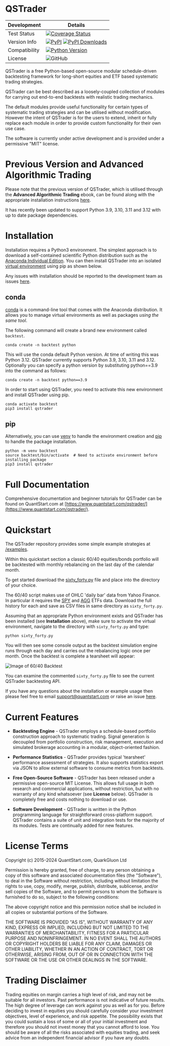 # QSTrader

| Development   | Details       |
| ------------- | ------------- |
| Test Status   | [![Coverage Status](https://img.shields.io/coveralls/github/mhallsmoore/qstrader?style=flat-square&label=Coverage)](https://coveralls.io/github/mhallsmoore/qstrader?branch=master) |
| Version Info  | [![PyPI](https://img.shields.io/pypi/v/qstrader?style=flat-square&label=PyPI&color=blue)](https://pypi.org/project/qstrader) [![PyPI Downloads](https://img.shields.io/pypi/dm/qstrader?style=flat-square&label=PyPI%20Downloads)](https://pypi.org/project/qstrader) |
| Compatibility | [![Python Version](https://img.shields.io/pypi/pyversions/qstrader?style=flat-square&label=Python%20Versions)](https://pypi.org/project/qstrader) |
| License       | ![GitHub](https://img.shields.io/github/license/mhallsmoore/qstrader?style=flat-square&label=License) |

QSTrader is a free Python-based open-source modular schedule-driven backtesting framework for long-short equities and ETF based systematic trading strategies.

QSTrader can be best described as a loosely-coupled collection of modules for carrying out end-to-end backtests with realistic trading mechanics.

The default modules provide useful functionality for certain types of systematic trading strategies and can be utilised without modification. However the intent of QSTrader is for the users to extend, inherit or fully replace each module in order to provide custom functionality for their own use case.

The software is currently under active development and is provided under a permissive "MIT" license.

# Previous Version and Advanced Algorithmic Trading

Please note that the previous version of QSTrader, which is utilised through the **Advanced Algorithmic Trading** ebook, can be found along with the appropriate installation instructions [here](https://github.com/mhallsmoore/qstrader/tree/advanced-algorithmic-trading).

It has recently been updated to support Python 3.9, 3.10, 3.11 and 3.12 with up to date package dependencies.

# Installation

Installation requires a Python3 environment. The simplest approach is to download a self-contained scientific Python distribution such as the [Anaconda Individual Edition](https://www.anaconda.com/products/individual#Downloads). You can then install QSTrader into an isolated [virtual environment](https://docs.python.org/3/tutorial/venv.html#virtual-environments-and-packages) using pip as shown below.

Any issues with installation should be reported to the development team as issues [here](https://github.com/mhallsmoore/qstrader/issues).

## conda

[conda](https://docs.conda.io/projects/conda/en/latest/) is a command-line tool that comes with the Anaconda distribution. It allows you to manage virtual environments as well as packages _using the same tool_.

The following command will create a brand new environment called `backtest`.

```
conda create -n backtest python
```
This will use the conda default Python version. At time of writing this was Python 3.12. QSTrader currently supports Python 3.9, 3.10, 3.11 and 3.12. Optionally you can specify a python version by substituting python==3.9 into the command as follows:

```
conda create -n backtest python==3.9
```

In order to start using QSTrader, you need to activate this new environment and install QSTrader using pip.

```
conda activate backtest
pip3 install qstrader
```

## pip

Alternatively, you can use [venv](https://docs.python.org/3/tutorial/venv.html#creating-virtual-environments) to handle the environment creation and [pip](https://docs.python.org/3/tutorial/venv.html#managing-packages-with-pip) to handle the package installation.

```
python -m venv backtest
source backtest/bin/activate  # Need to activate environment before installing package
pip3 install qstrader
```

# Full Documentation

Comprehensive documentation and beginner tutorials for QSTrader can be found on QuantStart.com at [https://www.quantstart.com/qstrader/](https://www.quantstart.com/qstrader/).

# Quickstart

The QSTrader repository provides some simple example strategies at [/examples](https://github.com/mhallsmoore/qstrader/tree/master/examples).

Within this quickstart section a classic 60/40 equities/bonds portfolio will be backtested with monthly rebalancing on the last day of the calendar month.

To get started download the [sixty_forty.py](https://github.com/mhallsmoore/qstrader/blob/master/examples/sixty_forty.py) file and place into the directory of your choice.

The 60/40 script makes use of OHLC 'daily bar' data from Yahoo Finance. In particular it requires the [SPY](https://finance.yahoo.com/quote/SPY/history?p=SPY) and [AGG](https://finance.yahoo.com/quote/AGG/history?p=AGG) ETFs data. Download the full history for each and save as CSV files in same directory as ``sixty_forty.py``.

Assuming that an appropriate Python environment exists and QSTrader has been installed (see **Installation** above), make sure to activate the virtual environment, navigate to the directory with ``sixty_forty.py`` and type:

```
python sixty_forty.py
```

You will then see some console output as the backtest simulation engine runs through each day and carries out the rebalancing logic once per month. Once the backtest is complete a tearsheet will appear:

![Image of 60/40 Backtest](https://quantstartmedia.s3.amazonaws.com/images/qstrader_sixty_forty_backtest.png)

You can examine the commented ``sixty_forty.py`` file to see the current QSTrader backtesting API.

If you have any questions about the installation or example usage then please feel free to email [support@quantstart.com](mailto:support@quantstart.com) or raise an issue [here](https://github.com/mhallsmoore/qstrader/issues).

# Current Features

* **Backtesting Engine** - QSTrader employs a schedule-based portfolio construction approach to systematic trading. Signal generation is decoupled from portfolio construction, risk management, execution and simulated brokerage accounting in a modular, object-oriented fashion.

* **Performance Statistics** - QSTrader provides typical 'tearsheet' performance assessment of strategies. It also supports statistics export via JSON to allow external software to consume metrics from backtests.

* **Free Open-Source Software** - QSTrader has been released under a permissive open-source MIT License. This allows full usage in both research and commercial applications, without restriction, but with no warranty of any kind whatsoever (see **License** below). QSTrader is completely free and costs nothing to download or use.

* **Software Development** - QSTrader is written in the Python programming language for straightforward cross-platform support. QSTrader contains a suite of unit and integration tests for the majority of its modules. Tests are continually added for new features.

# License Terms

Copyright (c) 2015-2024 QuantStart.com, QuarkGluon Ltd

Permission is hereby granted, free of charge, to any person obtaining a copy of this software and associated documentation files (the "Software"), to deal in the Software without restriction, including without limitation the rights to use, copy, modify, merge, publish, distribute, sublicense, and/or sell copies of the Software, and to permit persons to whom the Software is furnished to do so, subject to the following conditions:

The above copyright notice and this permission notice shall be included in all copies or substantial portions of the Software.

THE SOFTWARE IS PROVIDED "AS IS", WITHOUT WARRANTY OF ANY KIND, EXPRESS OR IMPLIED, INCLUDING BUT NOT LIMITED TO THE WARRANTIES OF MERCHANTABILITY, FITNESS FOR A PARTICULAR PURPOSE AND NONINFRINGEMENT. IN NO EVENT SHALL THE AUTHORS OR COPYRIGHT HOLDERS BE LIABLE FOR ANY CLAIM, DAMAGES OR OTHER LIABILITY, WHETHER IN AN ACTION OF CONTRACT, TORT OR OTHERWISE, ARISING FROM, OUT OF OR IN CONNECTION WITH THE SOFTWARE OR THE USE OR OTHER DEALINGS IN THE SOFTWARE.

# Trading Disclaimer

Trading equities on margin carries a high level of risk, and may not be suitable for all investors. Past performance is not indicative of future results. The high degree of leverage can work against you as well as for you. Before deciding to invest in equities you should carefully consider your investment objectives, level of experience, and risk appetite. The possibility exists that you could sustain a loss of some or all of your initial investment and therefore you should not invest money that you cannot afford to lose. You should be aware of all the risks associated with equities trading, and seek advice from an independent financial advisor if you have any doubts.
